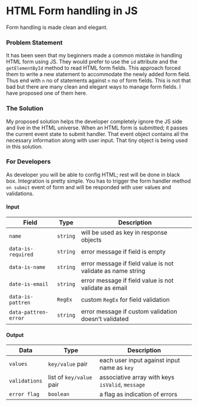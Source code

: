 # HTML Form handling in JS
Form handling is made clean and elegant.

### Problem Statement
It has been seen that my beginners made a common mistake in handling HTML form using JS. They would prefer to use the `id` attribute and the `getElementById` method to read HTML form fields. This approach forced them to write a new statement to accommodate the newly added form field. Thus end with `n` no of statements against `n` no of form fields. This is not that bad but there are many clean and elegant ways to manage form fields. I have proposed one of them here.

### The Solution

My proposed solution helps the developer completely ignore the JS side and live in the HTML universe. When an HTML form is submitted; it passes the current event state to submit handler. That event object contains all the necessary information along with user input. That tiny object is being used in this solution.


### For Developers

As developer you will be able to config HTML; rest will be done in black box. Integration is pretty simple. You has to trigger the form handler method `on submit` event of form and will be responded with user values and validations.

#### Input

| Field | Type | Description 
| --- | --- | ---
| `name` | `string` | will be used as key in response objects
| `data-is-required` | `string` | error message if field is empty
| `data-is-name` | `string` | error message if field value is not validate as name string
| `date-is-email` | `string` | error message if field value is not validate as email
| `data-is-pattren` | `RegEx` | custom `RegEx` for field validation
| `data-pattren-error` | `string` | error message if custom validation doesn’t validated

#### Output

| Data | Type | Description 
| --- | --- | ---
| `values` | `key/value` pair | each user input against input name as `key`
| `validations` | list of `key/value` pair | associative array with keys `isValid`, `message`
| `error flag` | `boolean` | a flag as indication of errors
